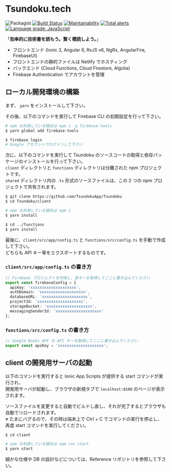 # Tsundoku.tech

![Packagist](https://img.shields.io/packagist/l/doctrine/orm.svg) [![Build Status](https://travis-ci.com/TsundokuApp/Tsundoku.svg?branch=develop)](https://travis-ci.com/TsundokuApp/Tsundoku) [![Maintainability](https://api.codeclimate.com/v1/badges/24df2547bd334d08558a/maintainability)](https://codeclimate.com/github/TsundokuApp/Tsundoku/maintainability) [![Total alerts](https://img.shields.io/lgtm/alerts/g/TsundokuApp/Tsundoku.svg?logo=lgtm&logoWidth=18)](https://lgtm.com/projects/g/TsundokuApp/Tsundoku/alerts/) [![Language grade: JavaScript](https://img.shields.io/lgtm/grade/javascript/g/TsundokuApp/Tsundoku.svg?logo=lgtm&logoWidth=18)](https://lgtm.com/projects/g/TsundokuApp/Tsundoku/context:javascript)

「**効率的に技術書を読もう。賢く積読しよう。**」

- フロントエンド (Ionic 3, Angular 6, RxJS v6, NgRx, AngularFire, FirebaseUI)
- フロントエンドの静的ファイルは Netlify でホスティング
- バックエンド (Cloud Functions, Cloud Firestore, Algolia)
- Firebase Authentication でアカウントを管理

## ローカル開発環境の構築

まず、 ``yarn`` をインストールして下さい。

その後、以下のコマンドを実行して Firebase CLI の初期設定を行って下さい。

```bash
# npm を利用している場合は npm i -g firebase-tools
$ yarn global add firebase-tools

$ firebase login
# Google アカウントでログインして下さい
```

次に、以下のコマンドを実行して Tsundoku のソースコードの取得と依存パッケージのインストールを行って下さい。  
``client`` ディレクトリと ``functions`` ディレクトリは分離された npm プロジェクトです。  
``shared`` ディレクトリ内の ``.ts`` 形式のソースファイルは、この 2 つの npm プロジェクトで共有されます。

```bash
$ git clone https://github.com/TsundokuApp/Tsundoku
$ cd Tsundoku/client

# npm を利用している場合は npm i
$ yarn install

$ cd ../functions
$ yarn install
```

最後に、``client/src/app/config.ts`` と ``functions/src/config.ts`` を手動で作成して下さい。  
どちらも API キー等をエクスポートするものです。

### ``client/src/app/config.ts`` の書き方

```typescript
// Firebase プロジェクトを作成し、各キーを取得してここに書き込んでください
export const firebaseConfig = {
  apiKey: 'xxxxxxxxxxxxxxxxxxxx',
  authDomain: 'xxxxxxxxxxxxxxxxxxxx',
  databaseURL: 'xxxxxxxxxxxxxxxxxxxx',
  projectId: 'xxxxxxxxxxxxxxxxxxxx',
  storageBucket: 'xxxxxxxxxxxxxxxxxxxx',
  messagingSenderId: 'xxxxxxxxxxxxxxxxxxxx'
};
```

### ``functions/src/config.ts`` の書き方

```typescript
// Google Books API の API キーを取得してここに書き込んでください
export const apiKey = 'xxxxxxxxxxxxxxxxxxxx';
```

## client の開発用サーバの起動

以下のコマンドを実行すると Ionic App Scripts が提供する start コマンドが実行され、  
開発用サーバが起動し、ブラウザの新規タブで ``localhost:8100`` のページが表示されます。

ソースファイルを変更すると自動でビルドし直し、それが完了するとブラウザも自動でリロードされます。  
※ たまにバグるので、その時は端末上で Ctrl + C でコマンドの実行を停止し、再度 start コマンドを実行してください。

```bash
$ cd client

# npm を利用している場合は npm run start
$ yarn start
```

細かな仕様や DB の設計などについては、Reference リポジトリを参照して下さい。
